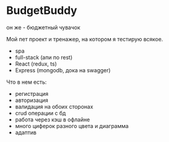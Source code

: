 # BudgetBuddy

он же - бюджетный чувачок

Мой пет проект и тренажер, на котором я тестирую всякое.

+ spa
+ full-stack (апи по rest)
+ React (redux, ts)
+ Express (mongodb, дока на swagger)


Что в нем есть: 
- регистрация
- авторизация
- валидация на обоих сторонах
- crud операции с бд
- работа через кэш в офлайне
- много циферок разного цвета и диаграмма
- адаптив
  
